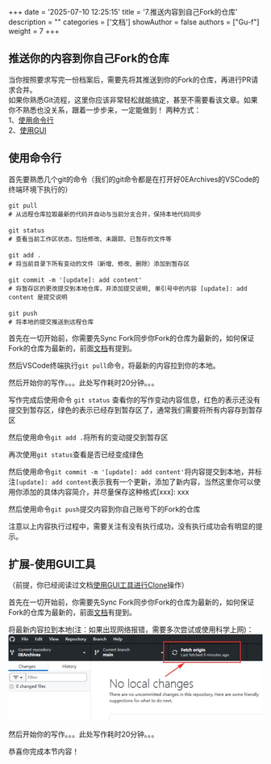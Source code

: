 +++
date = '2025-07-10 12:25:15'
title = '7.推送内容到自己Fork的仓库'
description = ""
categories = ['文档']
showAuthor = false
authors = ["Gu-f"]
weight = 7
+++

## 推送你的内容到你自己Fork的仓库

当你按照要求写完一份档案后，需要先将其推送到你的Fork的仓库，再进行PR请求合并。  
如果你熟悉Git流程，这里你应该非常轻松就能搞定，甚至不需要看该文章。如果你不熟悉也没关系，跟着一步步来，一定能做到！
两种方式：  
1、[使用命令行](#使用命令行)  
2、[使用GUI](#扩展-使用GUI工具)

## 使用命令行

首先要熟悉几个git的命令（我们的git命令都是在打开好0EArchives的VSCode的终端环境下执行的）

```text
git pull
# 从远程仓库拉取最新的代码并自动与当前分支合并，保持本地代码同步

git status
# 查看当前工作区状态，包括修改、未跟踪、已暂存的文件等

git add .
# 将当前目录下所有变动的文件（新增、修改、删除）添加到暂存区

git commit -m '[update]: add content'
# 将暂存区的更改提交到本地仓库，并添加提交说明, 单引号中的内容 [update]: add content 是提交说明

git push
# 将本地的提交推送到远程仓库
```  

首先在一切开始前，你需要先Sync Fork同步你Fork的仓库为最新的，如何保证Fork的仓库为最新的，前面[文档](/docs/gitclone/#11-sync-fork同步fork)有提到。

然后VSCode终端执行`git pull`命令，将最新的内容拉到你的本地。

然后开始你的写作。。。此处写作耗时20分钟。。。

写作完成后使用命令 `git status` 查看你的写作变动内容信息，红色的表示还没有提交到暂存区，绿色的表示已经存到暂存区了，通常我们需要将所有内容存到暂存区

然后使用命令`git add .`将所有的变动提交到暂存区

再次使用`git status`查看是否已经变成绿色

然后使用命令`git commit -m '[update]: add content'`将内容提交到本地，并标注`[update]: add content`表示我有一个更新，添加了新内容，当然这里你可以使用你添加的具体内容简介，并尽量保存这种格式[xxx]: xxx

然后使用命令`git push`提交内容到你自己账号下的Fork的仓库

注意以上内容执行过程中，需要关注有没有执行成功，没有执行成功会有明显的提示。

## 扩展-使用GUI工具

（前提，你已经阅读过文档[使用GUI工具进行Clone](/docs/gitclone/#扩展clone方式二)操作）

首先在一切开始前，你需要先Sync Fork同步你Fork的仓库为最新的，如何保证Fork的仓库为最新的，前面[文档](/docs/gitclone/#11-sync-fork同步fork)有提到。

将最新内容拉到本地(注：如果出现网络报错，需要多次尝试或使用科学上网)：  
![Fetch](./fetch.jpg)

然后开始你的写作。。。此处写作耗时20分钟。。。  



恭喜你完成本节内容！    








